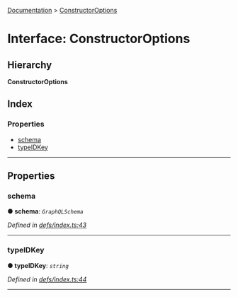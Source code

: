 [Documentation](../README.md) > [ConstructorOptions](../interfaces/constructoroptions.md)

# Interface: ConstructorOptions

## Hierarchy

**ConstructorOptions**

## Index

### Properties

* [schema](constructoroptions.md#schema)
* [typeIDKey](constructoroptions.md#typeidkey)

---

## Properties

<a id="schema"></a>

###  schema

**● schema**: *`GraphQLSchema`*

*Defined in [defs/index.ts:43](https://github.com/bad-batch/handl/blob/20503ed/packages/request-parser/src/defs/index.ts#L43)*

___
<a id="typeidkey"></a>

###  typeIDKey

**● typeIDKey**: *`string`*

*Defined in [defs/index.ts:44](https://github.com/bad-batch/handl/blob/20503ed/packages/request-parser/src/defs/index.ts#L44)*

___

